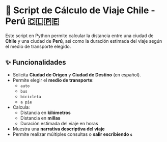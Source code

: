 # 🧭 Script de Cálculo de Viaje Chile - Perú 🇨🇱🇵🇪

Este script en Python permite calcular la distancia entre una ciudad de **Chile** y una ciudad de **Perú**, así como la duración estimada del viaje según el medio de transporte elegido.

## ✨ Funcionalidades

- Solicita **Ciudad de Origen** y **Ciudad de Destino** (en español).
- Permite elegir el **medio de transporte**:
  - `auto`
  - `bus`
  - `bicicleta`
  - `a pie`
- Calcula:
  - Distancia en **kilómetros**
  - Distancia en **millas**
  - Duración estimada del viaje en horas
- Muestra una **narrativa descriptiva del viaje**
- Permite realizar múltiples consultas o **salir escribiendo `s`**


